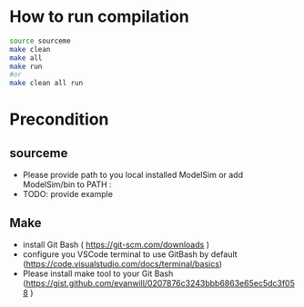 # How to run compilation

```bash
source sourceme 
make clean
make all 
make run
#or 
make clean all run 

``` 

# Precondition
## sourceme
* Please provide path to you local installed ModelSim or add ModelSim/bin to PATH :
* TODO: provide example 
## Make
* install Git Bash ( https://git-scm.com/downloads )
* configure you VSCode terminal to use GitBash by default (https://code.visualstudio.com/docs/terminal/basics)
* Please install make tool to your Git Bash (https://gist.github.com/evanwill/0207876c3243bbb6863e65ec5dc3f058 )